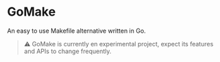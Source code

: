 # GoMake
An easy to use Makefile alternative written in Go.

> :warning: GoMake is currently en experimental project, expect its features and APIs to change frequently.
